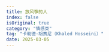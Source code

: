 ```yaml
---
title: 放风筝的人
index: false
isOriginal: true
category: "情感类"
tag: "卡勒德·胡赛尼（Khaled Hosseini）"
date: 2025-03-05
---
```

